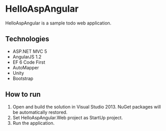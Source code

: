 HelloAspAngular
===============

HelloAspAngular is a sample todo web application. 

## Technologies

* ASP.NET MVC 5
* AngularJS 1.2
* EF 6 Code First
* AutoMapper
* Unity
* Bootstrap

## How to run

1. Open and build the solution in Visual Studio 2013. NuGet packages will be automatically restored.
2. Set HelloAspAngular.Web project as StartUp project.
3. Run the application.
